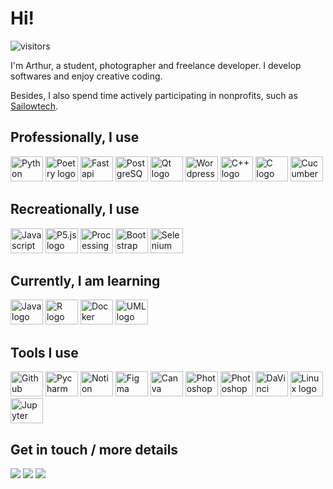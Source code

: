 <!-- Inspired by : https://github.com/benphelps/benphelps -->

# Hi!

![visitors](https://visitor-badge.laobi.icu/badge?page_id=Arthur2479.Arthur2479&left_color=%231b708a&right_color=%232fb4b6&left_text=Visitors%20since%2020/09/2024)

I'm Arthur, a student, photographer and freelance developer. I develop softwares and enjoy creative coding.

Besides, I also spend time actively participating in nonprofits, such as [Sailowtech](https://github.com/Sailowtech).

## Professionally, I use

<div>
<img src="https://cdn.jsdelivr.net/gh/devicons/devicon@latest/icons/python/python-original.svg" height="40" width="52" title="Python" alt="Python logo" />
<img src="https://cdn.jsdelivr.net/gh/devicons/devicon@latest/icons/poetry/poetry-original.svg" height="40" width="52" alt ="Poetry logo" />
<img src="https://cdn.jsdelivr.net/gh/devicons/devicon@latest/icons/fastapi/fastapi-original.svg" height="40" width="52" alt ="Fastapi logo" />
<img src="https://cdn.jsdelivr.net/gh/devicons/devicon@latest/icons/postgresql/postgresql-original.svg" height="40" width="52" alt ="PostgreSQL logo" />
<img src="https://cdn.jsdelivr.net/gh/devicons/devicon@latest/icons/qt/qt-original.svg" height="40" width="52" alt ="Qt logo" />
<img src="https://cdn.jsdelivr.net/gh/devicons/devicon@latest/icons/wordpress/wordpress-plain.svg" height="40" width="52" alt ="Wordpress logo" />
<img src="https://cdn.jsdelivr.net/gh/devicons/devicon@latest/icons/cplusplus/cplusplus-original.svg" height="40" width="52" alt ="C++ logo" />
<img src="https://cdn.jsdelivr.net/gh/devicons/devicon@latest/icons/c/c-original.svg" height="40" width="52" alt ="C logo" />
<img src="https://cdn.jsdelivr.net/gh/devicons/devicon@latest/icons/cucumber/cucumber-plain.svg" height="40" width="52" alt ="Cucumber logo" />
</div>

## Recreationally, I use

<div>
<img src="https://cdn.jsdelivr.net/gh/devicons/devicon@latest/icons/javascript/javascript-original.svg" height="40" width="52" alt ="Javascript logo" />
<img src="https://cdn.jsdelivr.net/gh/devicons/devicon@latest/icons/p5js/p5js-original.svg" height="40" width="52" alt ="P5.js logo" />
<img src="https://cdn.jsdelivr.net/gh/devicons/devicon@latest/icons/processing/processing-original.svg" height="40" width="52" alt ="Processing logo" />
<img src="https://cdn.jsdelivr.net/gh/devicons/devicon@latest/icons/bootstrap/bootstrap-original.svg" height="40" width="52" alt ="Bootstrap logo" />
<img src="https://cdn.jsdelivr.net/gh/devicons/devicon@latest/icons/selenium/selenium-original.svg" height="40" width="52" alt ="Selenium logo" />
</div>

## Currently, I am learning

<div>
<img src="https://cdn.jsdelivr.net/gh/devicons/devicon@latest/icons/java/java-original.svg" height="40" width="52" alt ="Java logo" />
<img src="https://cdn.jsdelivr.net/gh/devicons/devicon@latest/icons/r/r-original.svg" height="40" width="52" alt ="R logo" />
<img src="https://cdn.jsdelivr.net/gh/devicons/devicon@latest/icons/docker/docker-original.svg" height="40" width="52" alt ="Docker logo" />
<img src="https://cdn.jsdelivr.net/gh/devicons/devicon@latest/icons/unifiedmodelinglanguage/unifiedmodelinglanguage-original.svg" height="40" width="52" alt ="UML logo" />
</div>

<!-- Hey you ! If you're reading this, here's what I'm planning on learning next :

<img src="https://cdn.jsdelivr.net/gh/devicons/devicon@latest/icons/threejs/threejs-original.svg" height="40" width="52" alt ="Three.js logo" />

-->

## Tools I use

<div>
<img src="https://cdn.jsdelivr.net/gh/devicons/devicon@latest/icons/github/github-original.svg" height="40" width="52" alt ="Github logo" />
<img src="https://cdn.jsdelivr.net/gh/devicons/devicon@latest/icons/pycharm/pycharm-original.svg" height="40" width="52" alt ="Pycharm logo" />
<img src="https://cdn.jsdelivr.net/gh/devicons/devicon@latest/icons/notion/notion-original.svg" height="40" width="52" alt ="Notion logo" />
<img src="https://cdn.jsdelivr.net/gh/devicons/devicon@latest/icons/figma/figma-original.svg" height="40" width="52" alt ="Figma logo" />
<img src="https://cdn.jsdelivr.net/gh/devicons/devicon@latest/icons/canva/canva-original.svg" height="40" width="52" alt ="Canva logo" />
<img src="https://upload.wikimedia.org/wikipedia/commons/b/b6/Adobe_Photoshop_Lightroom_CC_logo.svg" height="40" width="52" alt ="Photoshop logo" />
<img src="https://cdn.jsdelivr.net/gh/devicons/devicon@latest/icons/photoshop/photoshop-original.svg" height="40" width="52" alt ="Photoshop logo" />
<img src=https://upload.wikimedia.org/wikipedia/commons/9/90/DaVinci_Resolve_17_logo.svg height="40" width="52" alt ="DaVinci Resolve logo" />
<img src="https://cdn.jsdelivr.net/gh/devicons/devicon@latest/icons/linux/linux-original.svg" height="40" width="52" alt ="Linux logo" />
<img src="https://cdn.jsdelivr.net/gh/devicons/devicon@latest/icons/jupyter/jupyter-original.svg" height="40" width="52" alt ="Jupyter logo" />
</div>

## Get in touch / more details

<a href="mailto:contact@arthurjacobs.ch"><img src="https://img.shields.io/badge/Email-contact@arthurjacobs.ch-blue?style=flat&logo=gmail&logoColor=white&color=%232fb4b6&labelColor=%231b708a" /></a>
<a href="https://www.linkedin.com/in/arthurjacobs/"><img src="https://img.shields.io/badge/LinkedIn-arthurjacobs-blue?style=flat&logo=linkedin&logoColor=white&color=%232fb4b6&labelColor=%231b708a" /></a>
<a href="https://t.me/Arthur2479"><img src="https://img.shields.io/badge/Telegram-Arthur2479-blue?style=flat&logo=telegram&logoColor=white&color=%232fb4b6&labelColor=%231b708a" /></a>
<!-- Coming soon : portfolio 
<a href="https://arthurjacobs.ch"><img src="https://img.shields.io/badge/Portfolio-arthurjacobs.ch-blue?style=flat&logo=adobelightroom&logoColor=white&color=%232fb4b6&labelColor=%231b708a" /></a>
-->
